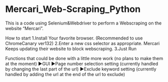 # Mercari_Web-Scraping_Python

This is a code using Selenium&Webdriver to perform a Webscraping on the website “Mercari”. 

How to start
1.Install Your favorite browser. (Recommended to use ChromeCanary ver132)
2.Enter a new css selector as appropriate. Mercari Keeps updating their website to block webscraping.
3.Just Run

Functions that could be done with a little more work (no plans to make them at the moment) ▶️GUI ▶️Page number selection setting (currently handled by changing the last part of the url) ▶️Exclude keyword setting (currently handled by adding the url at the end of the url to exclude)
